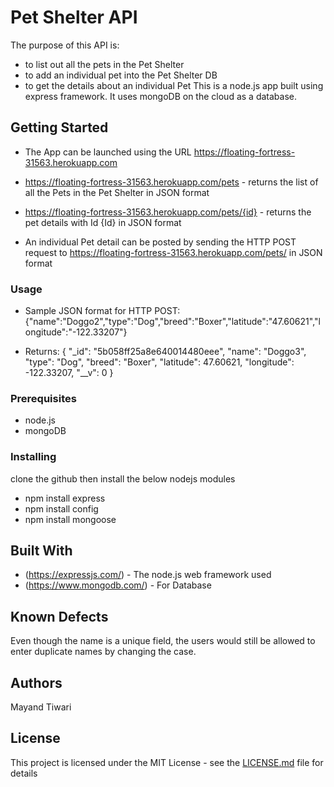 # Pet Shelter API

The purpose of this API is:
- to list out all the pets in the Pet Shelter
- to add an individual pet into the Pet Shelter DB
- to get the details about an individual Pet
This is a node.js app built using express framework. 
It uses mongoDB on the cloud as a database.

## Getting Started

* The App can be launched using the URL https://floating-fortress-31563.herokuapp.com
* https://floating-fortress-31563.herokuapp.com/pets - returns the list of all the Pets in the Pet Shelter in JSON format
* https://floating-fortress-31563.herokuapp.com/pets/{id} - returns the pet details with Id {Id} in JSON format

* An individual Pet detail can be posted by sending the 
  HTTP POST request to https://floating-fortress-31563.herokuapp.com/pets/ in JSON format

### Usage
* Sample JSON format for HTTP POST:
{"name":"Doggo2","type":"Dog","breed":"Boxer","latitude":"47.60621","longitude":"-122.33207"}

* Returns:
{
    "_id": "5b058ff25a8e640014480eee",
    "name": "Doggo3",
    "type": "Dog",
    "breed": "Boxer",
    "latitude": 47.60621,
    "longitude": -122.33207,
    "__v": 0
}

### Prerequisites

* node.js
* mongoDB

### Installing

clone the github then install the below nodejs modules

* npm install express
* npm install config
* npm install mongoose


## Built With

* (https://expressjs.com/) - The node.js web framework used
* (https://www.mongodb.com/) - For Database

## Known Defects
Even though the name is a unique field, the users would still be allowed to enter duplicate names by changing the case. 

## Authors

Mayand Tiwari

## License

This project is licensed under the MIT License - see the [LICENSE.md](LICENSE.md) file for details
